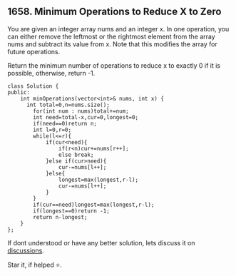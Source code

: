 ## 1658. Minimum Operations to Reduce X to Zero

You are given an integer array nums and an integer x. In one operation, you can either remove the leftmost or the rightmost element from the array nums and subtract its value from x. Note that this modifies the array for future operations.

Return the minimum number of operations to reduce x to exactly 0 if it is possible, otherwise, return -1.

```
class Solution {
public:
    int minOperations(vector<int>& nums, int x) {
      int total=0,n=nums.size();
        for(int num : nums)total+=num;
        int need=total-x,cur=0,longest=0;
        if(need==0)return n;
        int l=0,r=0;
        while(l<=r){
            if(cur<need){
                if(r<n)cur+=nums[r++];
                else break;
            }else if(cur>need){
                cur-=nums[l++];
            }else{
                longest=max(longest,r-l);
                cur-=nums[l++];
            }
        }
        if(cur==need)longest=max(longest,r-l);
        if(longest==0)return -1;
        return n-longest;
    }
};
```


If dont understood or have any better solution, lets discuss it on [discussions](https://github.com/Jimmy5467/CP/discussions). 

Star it, if helped ⭐.

